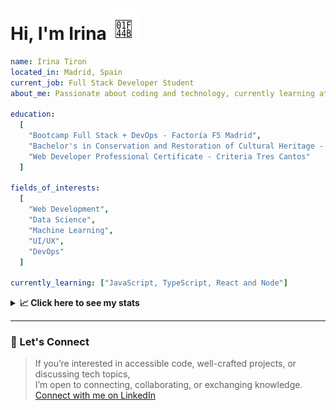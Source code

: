 <h1>Hi, I'm Irina <img src="./hand-emoji.svg" alt="Waving Hand" width="50" height="50"></h1>

```yaml
name: Irina Tiron
located_in: Madrid, Spain
current_job: Full Stack Developer Student
about_me: Passionate about coding and technology, currently learning at Factoría F5 in Madrid

education:
  [
    "Bootcamp Full Stack + DevOps - Factoría F5 Madrid",
    "Bachelor's in Conservation and Restoration of Cultural Heritage - ESCRBC Madrid",
    "Web Developer Professional Certificate - Criteria Tres Cantos"
  ]

fields_of_interests:
  [
    "Web Development",
    "Data Science",
    "Machine Learning",
    "UI/UX",
    "DevOps"
  ]
  
currently_learning: ["JavaScript, TypeScript, React and Node"]

```

<details>
  <summary><b>📈 Click here to see my stats</b></summary>

  ---
 
<!--START_SECTION:waka-->
**🐱 My GitHub Data** 

> 📦 167.1 kB Used in GitHub's Storage 
 > 
> 🏆 368 Contributions in the Year 2025
 > 
> 💼 Opted to Hire
 > 
> 📜 8 Public Repositories 
 > 
> 🔑 2 Private Repositories 
 > 
**I'm an Early 🐤** 

```text
🌞 Morning                631 commits         ███████░░░░░░░░░░░░░░░░░░   26.70 % 
🌆 Daytime                1348 commits        ██████████████░░░░░░░░░░░   57.05 % 
🌃 Evening                314 commits         ███░░░░░░░░░░░░░░░░░░░░░░   13.29 % 
🌙 Night                  70 commits          █░░░░░░░░░░░░░░░░░░░░░░░░   02.96 % 
```
📅 **I'm Most Productive on Wednesday** 

```text
Monday                   296 commits         ███░░░░░░░░░░░░░░░░░░░░░░   12.53 % 
Tuesday                  603 commits         ██████░░░░░░░░░░░░░░░░░░░   25.52 % 
Wednesday                640 commits         ███████░░░░░░░░░░░░░░░░░░   27.08 % 
Thursday                 398 commits         ████░░░░░░░░░░░░░░░░░░░░░   16.84 % 
Friday                   344 commits         ████░░░░░░░░░░░░░░░░░░░░░   14.56 % 
Saturday                 36 commits          ░░░░░░░░░░░░░░░░░░░░░░░░░   01.52 % 
Sunday                   46 commits          ░░░░░░░░░░░░░░░░░░░░░░░░░   01.95 % 
```


📊 **This Week I Spent My Time On** 

```text
🕑︎ Time Zone: Europe/Madrid

💬 Programming Languages: 
TypeScript               6 hrs 58 mins       █████████████░░░░░░░░░░░░   51.43 % 
JavaScript               1 hr 58 mins        ████░░░░░░░░░░░░░░░░░░░░░   14.49 % 
Markdown                 1 hr 57 mins        ████░░░░░░░░░░░░░░░░░░░░░   14.45 % 
Other                    1 hr 6 mins         ██░░░░░░░░░░░░░░░░░░░░░░░   08.20 % 
Bash                     51 mins             ██░░░░░░░░░░░░░░░░░░░░░░░   06.32 % 

🐱‍💻 Projects: 
server                   8 hrs 40 mins       ████████████████░░░░░░░░░   63.94 % 
client                   4 hrs 49 mins       █████████░░░░░░░░░░░░░░░░   35.56 % 
api-book                 4 mins              ░░░░░░░░░░░░░░░░░░░░░░░░░   00.49 % 
```

**I Mostly Code in JavaScript** 

```text
JavaScript               9 repos             █████████████░░░░░░░░░░░░   52.94 % 
TypeScript               3 repos             ████░░░░░░░░░░░░░░░░░░░░░   17.65 % 
HTML                     3 repos             ████░░░░░░░░░░░░░░░░░░░░░   17.65 % 
CSS                      2 repos             ███░░░░░░░░░░░░░░░░░░░░░░   11.76 % 
```



**Timeline**

![Lines of Code chart](https://raw.githubusercontent.com/irinatiron/irinatiron/main/assets/bar_graph.png)


 Last Updated on 16/10/2025 06:31:14 UTC
<!--END_SECTION:waka-->

</details>

---

### 📎 Let's Connect

>If you’re interested in accessible code, well-crafted projects, or discussing tech topics,  
>I’m open to connecting, collaborating, or exchanging knowledge.  
>[Connect with me on LinkedIn](https://www.linkedin.com/in/irinatiron/)
